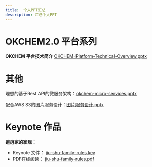 ```yaml
---
title:  个人PPT汇总
description: 汇总个人PPT
---
```



# OKCHEM2.0 平台系列
**OKCHEM 平台技术简介**     [OKCHEM-Platform-Technical-Overview.pptx](/assets/preimg/Work-Related/OKCHEM-Platform-Technical-Overview.pptx)


# 其他
理想的基于Rest API的微服务架构：[okchem-micro-services.pptx](/assets/preimg/Work-Related/okchem-micro-services.pptx)

配合AWS S3的图片服务设计：[图片服务设计.pptx](/assets/preimg/Work-Related/图片服务设计.pptx)

# Keynote 作品
**逍逍家的家规：**
 -  Keynote 文件： [jiu-shu-family-rules.key](/assets/preimg/Work-Related/jiu-shu-family-rules.key) 
 - PDF在线阅读： [jiu-shu-family-rules.pdf](/assets/preimg/Work-Related/jiu-shu-family-rules.pdf)     